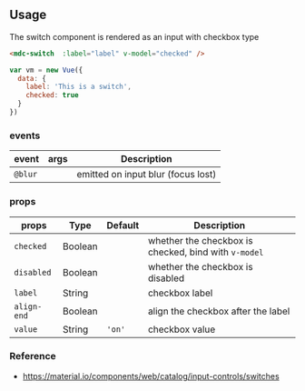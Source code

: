 ## Usage

The switch component is rendered as an input with checkbox type

```html
<mdc-switch  :label="label" v-model="checked" />
```

```javascript
var vm = new Vue({
  data: {
    label: 'This is a switch',
    checked: true
  }
})
```

### events

| event | args | Description |
|-------|------|-------------|
|`@blur`||emitted on input blur (focus lost) |

### props

| props | Type | Default | Description |
|-------|------|---------|-------------|
|`checked`|Boolean|| whether the checkbox is checked, bind with `v-model` |
|`disabled`| Boolean|| whether the checkbox is disabled |
|`label`| String|| checkbox label |
|`align-end`| Boolean|| align the checkbox after the label |
|`value`|String| `'on'`| checkbox value |



### Reference
- <https://material.io/components/web/catalog/input-controls/switches>
